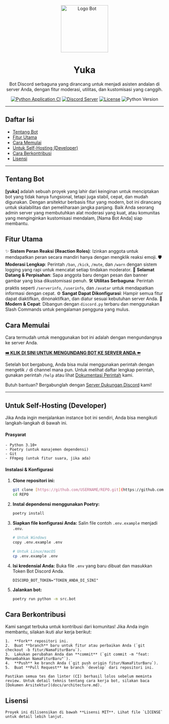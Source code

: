 
<div align="center">
  <img src="URL_LOGO_BOT_ANDA_DI_SINI" alt="Logo Bot" width="150"/>
  <h1>Yuka</h1>
  <p>Bot Discord serbaguna yang dirancang untuk menjadi asisten andalan di server Anda, dengan fitur moderasi, utilitas, dan kustomisasi yang canggih.</p>
  
  <p>
    <a href="https://github.com/USERNAME/REPO/actions/workflows/python-app.yml"><img src="https://github.com/USERNAME/REPO/actions/workflows/python-app.yml/badge.svg" alt="Python Application CI"></a>
    <a href="LINK_SERVER_DUKUNGAN_DISCORD_ANDA"><img src="https://img.shields.io/discord/SERVER_ID?color=5865F2&logo=discord&logoColor=white" alt="Discord Server"></a>
    <a href="https://github.com/USERNAME/REPO/blob/main/LICENSE"><img src="https://img.shields.io/github/license/USERNAME/REPO" alt="License"></a>
    <img src="https://img.shields.io/badge/python-3.10 | 3.11-blue.svg" alt="Python Version">
  </p>
</div>

---

## Daftar Isi
- [Tentang Bot](#tentang-bot)
- [Fitur Utama](#fitur-utama)
- [Cara Memulai](#cara-memulai)
- [Untuk Self-Hosting (Developer)](#untuk-self-hosting-developer)
- [Cara Berkontribusi](#cara-berkontribusi)
- [Lisensi](#lisensi)

---

## Tentang Bot
**[yuka]** adalah sebuah proyek yang lahir dari keinginan untuk menciptakan bot yang tidak hanya fungsional, tetapi juga stabil, cepat, dan mudah digunakan. Dengan arsitektur berbasis fitur yang modern, bot ini dirancang untuk skalabilitas dan pemeliharaan jangka panjang. Baik Anda seorang admin server yang membutuhkan alat moderasi yang kuat, atau komunitas yang menginginkan kustomisasi mendalam, [Nama Bot Anda] siap membantu.

## Fitur Utama
✨ **Sistem Peran Reaksi (Reaction Roles)**: Izinkan anggota untuk mendapatkan peran secara mandiri hanya dengan mengklik reaksi emoji.
🛡️ **Moderasi Lengkap**: Perintah `/ban`, `/kick`, `/mute`, dan `/warn` dengan sistem logging yang rapi untuk mencatat setiap tindakan moderator.
👋 **Selamat Datang & Perpisahan**: Sapa anggota baru dengan pesan dan banner gambar yang bisa dikustomisasi penuh.
🛠️ **Utilitas Serbaguna**: Perintah praktis seperti `/serverinfo`, `/userinfo`, dan `/avatar` untuk mendapatkan informasi dengan cepat.
⚙️ **Sangat Dapat Dikonfigurasi**: Hampir semua fitur dapat diaktifkan, dinonaktifkan, dan diatur sesuai kebutuhan server Anda.
🚀 **Modern & Cepat**: Dibangun dengan `discord.py` terbaru dan menggunakan Slash Commands untuk pengalaman pengguna yang mulus.

## Cara Memulai
Cara termudah untuk menggunakan bot ini adalah dengan mengundangnya ke server Anda.

**[➡️ KLIK DI SINI UNTUK MENGUNDANG BOT KE SERVER ANDA ⬅️](https://LINK_UNDANGAN_BOT_ANDA)**

Setelah bot bergabung, Anda bisa mulai menggunakan perintah dengan mengetik `/` di channel mana pun. Untuk melihat daftar lengkap perintah, gunakan perintah `/help` atau lihat [Dokumentasi Perintah](docs/commands.md) kami.

Butuh bantuan? Bergabunglah dengan [Server Dukungan Discord](https://LINK_SERVER_DUKUNGAN_ANDA) kami!

---

## Untuk Self-Hosting (Developer)
Jika Anda ingin menjalankan instance bot ini sendiri, Anda bisa mengikuti langkah-langkah di bawah ini.

#### Prasyarat

```README
- Python 3.10+
- Poetry (untuk manajemen dependensi)
- Git
- FFmpeg (untuk fitur suara, jika ada)
```

#### Instalasi & Konfigurasi


1.  **Clone repositori ini:**
    ```sh
    git clone [https://github.com/USERNAME/REPO.git](https://github.com/USERNAME/REPO.git)
    cd REPO
    ```

2.  **Instal dependensi menggunakan Poetry:**
    ```sh
    poetry install
    ```

3.  **Siapkan file konfigurasi Anda:**
    Salin file contoh `.env.example` menjadi `.env`.
    ```sh
    # Untuk Windows
    copy .env.example .env
    
    # Untuk Linux/macOS
    cp .env.example .env
    ```

4.  **Isi kredensial Anda:**
    Buka file `.env` yang baru dibuat dan masukkan Token Bot Discord Anda.
    ```env
    DISCORD_BOT_TOKEN="TOKEN_ANDA_DI_SINI"
    ```

5.  **Jalankan bot:**
    ```sh
    poetry run python -m src.bot
    ```

## Cara Berkontribusi

Kami sangat terbuka untuk kontribusi dari komunitas! Jika Anda ingin membantu, silakan ikuti alur kerja berikut:

```README
1.  **Fork** repositori ini.
2.  Buat **branch** baru untuk fitur atau perbaikan Anda (`git checkout -b fitur/NamaFiturBaru`).
3.  Lakukan perubahan Anda dan **commit** (`git commit -m "feat: Menambahkan NamaFiturBaru"`).
4.  **Push** ke branch Anda (`git push origin fitur/NamaFiturBaru`).
5.  Buat **Pull Request** ke branch `develop` dari repositori ini.

Pastikan semua tes dan linter (CI) berhasil lolos sebelum meminta review. Untuk detail teknis tentang cara kerja bot, silakan baca [Dokumen Arsitektur](docs/architecture.md).

```

## Lisensi

```README
Proyek ini dilisensikan di bawah **Lisensi MIT**. Lihat file `LICENSE` untuk detail lebih lanjut.
```
